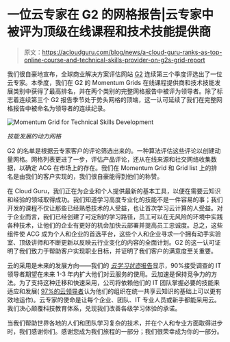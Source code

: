 # 一位云专家在 G2 的网格报告|云专家中被评为顶级在线课程和技术技能提供商

> 原文：<https://acloudguru.com/blog/news/a-cloud-guru-ranks-as-top-online-course-and-technical-skills-provider-on-g2s-grid-report>

我们很自豪地宣布，全球商业解决方案评估网站 [G2](https://www.g2.com/) 连续第三个季度评选出了一位云专家。本季度，我们在 G2 的 Momentum Grids 在线课程提供商和技术技能发展类别中获得了最高排名，并在两个类别的完整网格报告中被评为领导者。除了标志着连续第三个 G2 报告季节处于势头网格的顶端，这一认可延续了我们在完整网格报告中被命名为领导者的连续纪录。

![Momentum Grid for Technical Skills Development](img/6b9d185e4e00970b6a7c5a76375cbcc7.png)

*技能发展的动力网格*

G2 的名单是根据云专家客户的评论筛选出来的。一种算法评估这些评论以创建动量网格。网格列表更进了一步，评估产品评论，还从在线来源和社交网络收集数据，以确定 ACG 在市场上的存在。我们在 Momentum Grid 和 Grid list 上的排名是由我们的客户实现的，我们很自豪能得到他们的称赞。

在 Cloud Guru，我们正在为企业和个人提供最新的基本工具，以便在需要云知识和经验的领域取得成功。我们知道学习高度专业化的技能不是一件容易的事；我们开发的课程不仅让那些已经熟悉技术的人受益，也让首次学习云计算的人受益。对于企业而言，我们已经创建了可定制的学习路径，员工可以在无风险的环境中实践各种技术，让他们的企业有更好的机会加快云部署并提高员工忠诚度。总之，这些组件使 ACG 成为个人和企业的首选平台，这些个人和企业寻求一个拥有动手实验室、顶级讲师和不断更新以反映云行业变化的内容的全面计划。G2 的这一认可证明了我们致力于帮助客户实现职业目标，并证明了我们客户的满意度至关重要。

云的采用是未来的发展方向——我们的 [*云学习状态*报告](https://go.acloudguru.com/2020-state-of-cloud-learning-report)显示，90%接受调查的 IT 领导者期望在未来 1-3 年内扩大他们对云服务的使用。云加速是保持竞争力的方法。为了支持这种迁移和快速采用，公司将依赖他们的 IT 团队掌握必要的技能来适应和发展( [97%的云领导者](https://go.acloudguru.com/2020-state-of-cloud-learning-report)认为他们的组织在统一共享云知识的基础上可以更有效地运作)。云专家的使命是让每个企业、团队、IT 专业人员或新手都能采用云。我们决心颠覆科技教育体系，兑现我们改善各级学习体验的承诺。

当我们帮助世界各地的人们和团队学习复杂的技术，并在个人和专业方面取得进步时，我们感谢你们。感谢您成为我们旅程的一部分；我们很荣幸成为你的一部分。